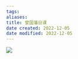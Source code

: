 ```yaml
---
tags: 
aliases: 
title: 曾国藩日课
date created: 2022-12-05
date modified: 2022-12-05
---
```

![](https://xxpic.oss-cn-qingdao.aliyuncs.com/pic/20220314224004.png)
